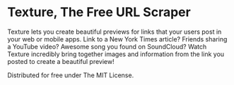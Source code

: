 Texture, The Free URL Scraper
=======

Texture lets you create beautiful previews for links that your users post in your web or mobile apps. Link to a New York Times article? Friends sharing a YouTube video? Awesome song you found on SoundCloud? Watch Texture incredibly bring together images and information from the link you posted to create a beautiful preview!

Distributed for free under The MIT License.